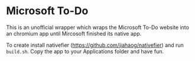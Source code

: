 # Microsoft To-Do
This is an unofficial wrapper which wraps the Microsoft To-Do website into an chromium app until Mircosoft finished its native app.

To create install nativefier (https://github.com/jiahaog/nativefier) and run `build.sh`. Copy the app to your Applications folder and have fun.